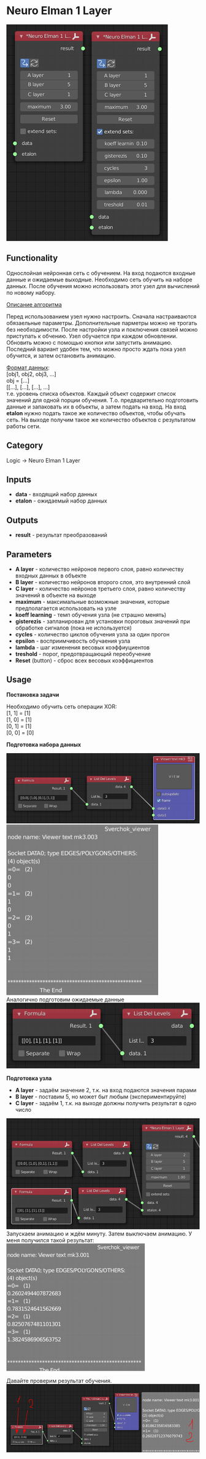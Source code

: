 # Neuro Elman 1 Layer

<img src="../../assets/nodes/logic/neuro.png"/>

<h2>Functionality</h2>
<p>
Однослойная нейронная сеть с обучением. На вход подаются входные данные и ожидаемые выходные.
Необходимо сеть обучить на наборе данных. После обучения можно использовать этот узел для вычислений по новому набору.
</p>
<a href="https://kpfu.ru/staff_files/F1493580427/NejronGafGal.pdf">Описание алгоритма</a>
<p>Перед использованием узел нужно настроить. Сначала настраиваются обязаельные параметры. Дополнительные парметры можно не трогать без необходимости.
После настройки узла и поключения связей можно приступать к обчению.
Узел обучается при каждом обновлении. Обновить можно с помощью кнопки или запустить анимацию.
Последний вариант удобен тем, что можно просто ждать пока узел обучится, и затем остановить анимацию.
</p>
<p>
<u>Формат данных</u>:<br>
[obj1, obj2, obj3, ...]<br>
obj = [...]<br>
[[...], [...], [...], ...]<br>
т.е. уровень списка объектов. Каждый объект содержит список значений для одной порции обучения. 
Т.о. предварительно подготовить данные и запаковать их в объекты, а затем подать на вход. На вход <b>etalon</b> нужно подать 
такое же количество объектов, чтобы обучать сеть. На выходе получим такое же количество объектов с результатом работы сети.
</p>

<h2>Category</h2>
Logic -> Neuro Elman 1 Layer

<h2>Inputs</h2>
<ul>
<li><b>data</b> - входящий набор данных</li>
<li><b>etalon</b> - ожидаемый набор данных</li>
</ul>

<h2>Outputs</h2>
<ul>
<li><b>result</b> - результат преобразований</li>
</ul>

<h2>Parameters</h2>
<ul>
<li><b>A layer</b> - количество нейронов первого слоя, равно количеству входных данных в объекте</li>
<li><b>B layer</b> - количество нейронов второго слоя, это внутренний слой</li>
<li><b>C layer</b> - количество нейронов третьего слоя, равно количеству значений в объекте на выходе</li>
<li><b>maximum</b> - максимальные возможные значения, которые предполагается использовать на узле</li>
<li><b>koeff learning</b> - темп обучения узла (не страшно менять)</li>
<li><b>gisterezis</b> - запланирован для установки пороговых значений при обработке сигналов (пока не используется)</li>
<li><b>cycles</b> - количество циклов обучения узла за один прогон</li>
<li><b>epsilon</b> - восприимчивость обучаения узла</li>
<li><b>lambda</b> - шаг изменения весовых коэффиуциентов</li>
<li><b>treshold</b> - порог, предотвращающий переобучение</li>
<li><b>Reset</b> (button) - сброс всех весовых коэффициентов</li>
</ul>

<h2>Usage</h2>
<strong>Постановка задачи</strong>
<p>
Необходимо обучить сеть операции XOR:<br>
[1, 1] = [1]<br>
[1, 0] = [1]<br>
[0, 1] = [1]<br>
[0, 0] = [0]<br>
</p>
<strong>Подготовка набора данных</strong>
<p>
<img src="../../assets/nodes/logic/neuro_data_in.png"/>
<img src="../../assets/nodes/logic/neuro_data_in_text.png"/>
<br>Аналогично подготовим ожидаемые данные<br>
<img src="../../assets/nodes/logic/neuro_etalon.png"/>
</p>
<strong>Подготовка узла</strong>
<ul>
<li><b>A layer</b> - задаём значение 2, т.к. на вход подаются значения парами</li>
<li><b>B layer</b> - поставим 5, но может быт любым (экспериментируйте)</li>
<li><b>C layer</b> - задаём 1, т.к. на выходе должны получить результат в одно число</li>
</ul>
<img src="../../assets/nodes/logic/neuro_ansumble.png"/>
<br>
Запускаем анимацию и ждём минуту. Затем выключаем анимацию. У меня получился такой результат:
<br>
<img src="../../assets/nodes/logic/neuro_training_result.png"/>

<p>
Давайте проверим результат обучения.<br>
<img src="../../assets/nodes/logic/neuro_result.png"/>
<br>
</p>

